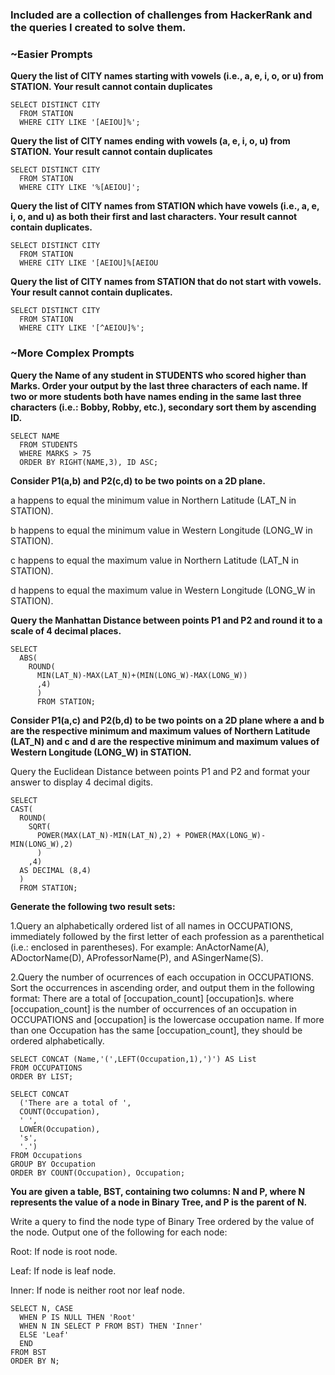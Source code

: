 ### Included are a collection of challenges from HackerRank and the queries I created to solve them.

### ~Easier Prompts
**Query the list of CITY names starting with vowels (i.e., a, e, i, o, or u) from STATION. Your result cannot contain duplicates**
```
SELECT DISTINCT CITY 
  FROM STATION
  WHERE CITY LIKE '[AEIOU]%';
```  
**Query the list of CITY names ending with vowels (a, e, i, o, u) from STATION. Your result cannot contain duplicates**
```
SELECT DISTINCT CITY 
  FROM STATION
  WHERE CITY LIKE '%[AEIOU]';
```
**Query the list of CITY names from STATION which have vowels (i.e., a, e, i, o, and u) as both their first and last characters. Your result cannot contain duplicates.**
```
SELECT DISTINCT CITY 
  FROM STATION 
  WHERE CITY LIKE '[AEIOU]%[AEIOU
```  
**Query the list of CITY names from STATION that do not start with vowels. Your result cannot contain duplicates.**
```
SELECT DISTINCT CITY 
  FROM STATION
  WHERE CITY LIKE '[^AEIOU]%';
```  
### ~More Complex Prompts 
 **Query the Name of any student in STUDENTS who scored higher than  Marks. Order your output by the last three characters of each name. If two or more students both have names ending in the same last three characters (i.e.: Bobby, Robby, etc.), secondary sort them by ascending ID.**
```
SELECT NAME 
  FROM STUDENTS
  WHERE MARKS > 75 
  ORDER BY RIGHT(NAME,3), ID ASC;
```  
**Consider P1(a,b) and P2(c,d) to be two points on a 2D plane.**
 
 a happens to equal the minimum value in Northern Latitude (LAT_N in STATION).
 
 b happens to equal the minimum value in Western Longitude (LONG_W in STATION).
 
 c happens to equal the maximum value in Northern Latitude (LAT_N in STATION).
 
 d happens to equal the maximum value in Western Longitude (LONG_W in STATION).
 
 **Query the Manhattan Distance between points P1 and P2 and round it to a scale of 4 decimal places.**
```
SELECT 
  ABS(
    ROUND(
      MIN(LAT_N)-MAX(LAT_N)+(MIN(LONG_W)-MAX(LONG_W))
      ,4)
      )
      FROM STATION;
```      
**Consider P1(a,c) and P2(b,d) to be two points on a 2D plane where a and b are the respective minimum and maximum values of Northern Latitude (LAT_N) and c and d are the respective minimum and maximum values of Western Longitude (LONG_W) in STATION.**

Query the Euclidean Distance between points P1 and P2 and format your answer to display 4 decimal digits.
```
SELECT 
CAST(
  ROUND(
    SQRT(
      POWER(MAX(LAT_N)-MIN(LAT_N),2) + POWER(MAX(LONG_W)-MIN(LONG_W),2)
      )
    ,4) 
  AS DECIMAL (8,4)
  )  
  FROM STATION;
```  
**Generate the following two result sets:**

1.Query an alphabetically ordered list of all names in OCCUPATIONS, immediately followed by the first letter of each profession as a parenthetical (i.e.: enclosed in parentheses). For example: AnActorName(A), ADoctorName(D), AProfessorName(P), and ASingerName(S).

2.Query the number of ocurrences of each occupation in OCCUPATIONS. Sort the occurrences in ascending order, and output them in the following format:
                    There are a total of [occupation_count] [occupation]s.
where [occupation_count] is the number of occurrences of an occupation in OCCUPATIONS and [occupation] is the lowercase occupation name. If more than one Occupation has the same [occupation_count], they should be ordered alphabetically. 

```
SELECT CONCAT (Name,'(',LEFT(Occupation,1),')') AS List
FROM OCCUPATIONS 
ORDER BY LIST; 
```
```
SELECT CONCAT
  ('There are a total of ',
  COUNT(Occupation),
  ' ',
  LOWER(Occupation), 
  's',
  '.')
FROM Occupations 
GROUP BY Occupation
ORDER BY COUNT(Occupation), Occupation;
```
**You are given a table, BST, containing two columns: N and P, where N represents the value of a node in Binary Tree, and P is the parent of N.**

Write a query to find the node type of Binary Tree ordered by the value of the node. Output one of the following for each node:

Root: If node is root node.

Leaf: If node is leaf node.

Inner: If node is neither root nor leaf node.
```
SELECT N, CASE
  WHEN P IS NULL THEN 'Root' 
  WHEN N IN SELECT P FROM BST) THEN 'Inner' 
  ELSE 'Leaf' 
  END
FROM BST
ORDER BY N;
```

